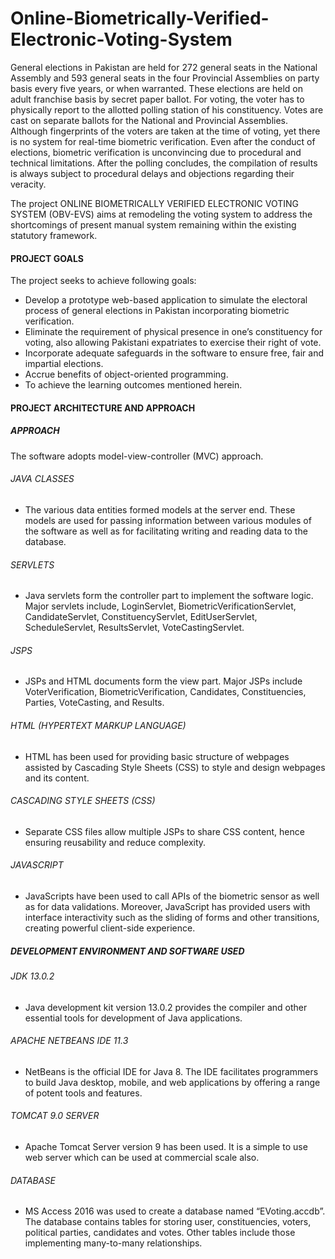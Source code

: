 # Online-Biometrically-Verified-Electronic-Voting-System

General elections in Pakistan are held for 272 general seats in the National Assembly and 593 general seats in the four Provincial Assemblies on party basis every five years, or when warranted. These elections are held on adult franchise basis by secret paper ballot. For voting, the voter has to physically report to the allotted polling station of his constituency. Votes are cast on separate ballots for the National and Provincial Assemblies. Although fingerprints of the voters are taken at the time of voting, yet there is no system for real-time biometric verification. Even after the conduct of elections, biometric verification is unconvincing due to procedural and technical limitations. After the polling concludes, the compilation of results is always subject to procedural delays and objections regarding their veracity.

The project ONLINE BIOMETRICALLY VERIFIED ELECTRONIC VOTING SYSTEM (OBV-EVS) aims at remodeling the voting system to address the shortcomings of present manual system remaining within the existing statutory framework.

#### PROJECT GOALS
The project seeks to achieve following goals:
*	Develop a prototype web-based application to simulate the electoral process of general elections in Pakistan incorporating biometric verification.
*	Eliminate the requirement of physical presence in one’s constituency for voting, also allowing Pakistani expatriates to exercise their right of vote.
*	Incorporate adequate safeguards in the software to ensure free, fair and impartial elections.
*	Accrue benefits of object-oriented programming.
*	To achieve the learning outcomes mentioned herein.


#### PROJECT ARCHITECTURE AND APPROACH
##### APPROACH
The software adopts model-view-controller (MVC) approach.
###### JAVA CLASSES
*	The various data entities formed models at the server end. These models are used for passing information between various modules of the software as well as for facilitating writing and reading data to the database.
###### SERVLETS
*	Java servlets form the controller part to implement the software logic. Major servlets include, LoginServlet, BiometricVerificationServlet, CandidateServlet, ConstituencyServlet, EditUserServlet, ScheduleServlet, ResultsServlet, VoteCastingServlet.
###### JSPS
*	JSPs and HTML documents form the view part. Major JSPs include VoterVerification, BiometricVerification, Candidates, Constituencies, Parties, VoteCasting, and Results. 
###### HTML (HYPERTEXT MARKUP LANGUAGE)
*	HTML has been used for providing basic structure of webpages assisted by Cascading Style Sheets (CSS) to style and design webpages and its content.
###### CASCADING STYLE SHEETS (CSS)
*	Separate CSS files allow multiple JSPs to share CSS content, hence ensuring reusability and reduce complexity. 
###### JAVASCRIPT
*	JavaScripts have been used to call APIs of the biometric sensor as well as for data validations. Moreover, JavaScript has provided users with interface interactivity such as the sliding of forms and other transitions, creating powerful client-side experience.

##### DEVELOPMENT ENVIRONMENT AND SOFTWARE USED
###### JDK 13.0.2
*	Java development kit version 13.0.2 provides the compiler and other essential tools for development of Java applications.
###### APACHE NETBEANS IDE 11.3
*	NetBeans is the official IDE for Java 8. The IDE facilitates programmers to build Java desktop, mobile, and web applications by offering a range of potent tools and features. 
###### TOMCAT 9.0 SERVER
*	Apache Tomcat Server version 9 has been used. It is a simple to use web server which can be used at commercial scale also.
###### DATABASE
*	MS Access 2016 was used to create a database named “EVoting.accdb”. The database contains tables for storing user, constituencies, voters, political parties, candidates and votes. Other tables include those implementing many-to-many relationships.
